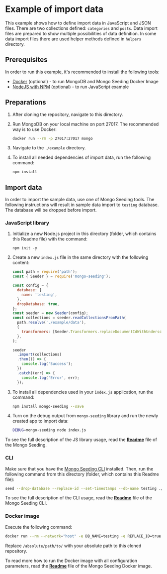 # Example of import data

This example shows how to define import data in JavaScript and JSON files. There are two collections defined: `categories` and `posts`.
Data import files are prepared to show multiple possibilities of data definition. In some data import files there are used helper methods defined in `helpers` directory.

## Prerequisites

In order to run this example, it's recommended to install the following tools:

- [Docker](https://docker.com) (optional) - to run MongoDB and Mongo Seeding Docker Image
- [NodeJS with NPM](https://nodejs.org) (optional) - to run JavaScript example

## Preparations

1.  After cloning the repository, navigate to this directory.
1.  Run MongoDB on your local machine on port 27017. The recommended way is to use Docker:

    ```bash
    docker run --rm -p 27017:27017 mongo
    ```

1.  Navigate to the `./example` directory.
1.  To install all needed dependencies of import data, run the following command:

    ```bash
    npm install
    ```

## Import data

In order to import the sample data, use one of Mongo Seeding tools. The following instructions will result in sample data import to `testing` database. The database will be dropped before import.

### JavaScript library

1.  Initialize a new Node.js project in this directory (folder, which contains this Readme file) with the command:

    ```
    npm init -y
    ```

1.  Create a new `index.js` file in the same directory with the following content:

    ```javascript
    const path = require('path');
    const { Seeder } = require('mongo-seeding');

    const config = {
      database: {
        name: 'testing',
      },
      dropDatabase: true,
    };
    const seeder = new Seeder(config);
    const collections = seeder.readCollectionsFromPath(
      path.resolve('./example/data'),
      {
        transformers: [Seeder.Transformers.replaceDocumentIdWithUnderscoreId],
      },
    );

    seeder
      .import(collections)
      .then(() => {
        console.log('Success');
      })
      .catch((err) => {
        console.log('Error', err);
      });
    ```

1.  To install all dependencies used in your `index.js` application, run the command:

    ```bash
    npm install mongo-seeding --save
    ```

1.  Turn on the debug output from `mongo-seeding` library and run the newly created app to import data:

    ```bash
    DEBUG=mongo-seeding node index.js
    ```

To see the full description of the JS library usage, read the **[Readme](../../core/README.md)** file of the Mongo Seeding.

### CLI

Make sure that you have the [Mongo Seeding CLI](../../cli) installed. Then, run the following command from this directory (folder, which contains this Readme file):

```bash
seed --drop-database --replace-id --set-timestamps --db-name testing ./example/data
```

To see the full description of the CLI usage, read the **[Readme](../../cli/README.md)** file of the Mongo Seeding CLI.

### Docker image

Execute the following command:

```bash
docker run --rm --network="host" -e DB_NAME=testing -e REPLACE_ID=true SET_TIMESTAMPS=true -e DROP_DATABASE=true -v /absolute/path/to/examples/import-data/example/:/absolute/path/to/examples/import-data/example/ -w /absolute/path/to/examples/import-data/example/data pkosiec/mongo-seeding
```

Replace `/absolute/path/to/` with your absolute path to this cloned repository.

To read more how to run the Docker image with all configuration parameters, read the **[Readme](../../docker-image/README.md)** file of the Mongo Seeding Docker image.
